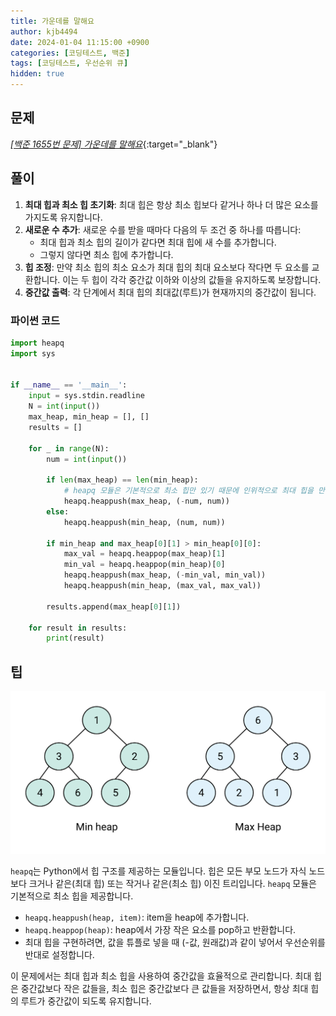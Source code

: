 ```yaml
---
title: 가운데를 말해요
author: kjb4494
date: 2024-01-04 11:15:00 +0900
categories: [코딩테스트, 백준]
tags: [코딩테스트, 우선순위 큐]
hidden: true
---
```


## 문제

[_\[백준 1655번 문제\] 가운데를 말해요_](https://www.acmicpc.net/problem/1655){:target="\_blank"}

## 풀이

1. **최대 힙과 최소 힙 초기화**: 최대 힙은 항상 최소 힙보다 같거나 하나 더 많은 요소를 가지도록 유지합니다.
2. **새로운 수 추가**: 새로운 수를 받을 때마다 다음의 두 조건 중 하나를 따릅니다:
   - 최대 힙과 최소 힙의 길이가 같다면 최대 힙에 새 수를 추가합니다.
   - 그렇지 않다면 최소 힙에 추가합니다.
3. **힙 조정**: 만약 최소 힙의 최소 요소가 최대 힙의 최대 요소보다 작다면 두 요소를 교환합니다. 이는 두 힙이 각각 중간값 이하와 이상의 값들을 유지하도록 보장합니다.
4. **중간값 출력**: 각 단계에서 최대 힙의 최대값(루트)가 현재까지의 중간값이 됩니다.

### 파이썬 코드

```python
import heapq
import sys


if __name__ == '__main__':
    input = sys.stdin.readline
    N = int(input())
    max_heap, min_heap = [], []
    results = []

    for _ in range(N):
        num = int(input())

        if len(max_heap) == len(min_heap):
            # heapq 모듈은 기본적으로 최소 힙만 있기 때문에 인위적으로 최대 힙을 만듦
            heapq.heappush(max_heap, (-num, num))
        else:
            heapq.heappush(min_heap, (num, num))

        if min_heap and max_heap[0][1] > min_heap[0][0]:
            max_val = heapq.heappop(max_heap)[1]
            min_val = heapq.heappop(min_heap)[0]
            heapq.heappush(max_heap, (-min_val, min_val))
            heapq.heappush(min_heap, (max_val, max_val))

        results.append(max_heap[0][1])

    for result in results:
        print(result)
```

## 팁

![사진](/assets//img/posts/2024-01-04/heapq.png)

`heapq`는 Python에서 힙 구조를 제공하는 모듈입니다. 힙은 모든 부모 노드가 자식 노드보다 크거나 같은(최대 힙) 또는 작거나 같은(최소 힙) 이진 트리입니다. `heapq` 모듈은 기본적으로 최소 힙을 제공합니다.

- `heapq.heappush(heap, item)`: item을 heap에 추가합니다.
- `heapq.heappop(heap)`: heap에서 가장 작은 요소를 pop하고 반환합니다.
- 최대 힙을 구현하려면, 값을 튜플로 넣을 때 (-값, 원래값)과 같이 넣어서 우선순위를 반대로 설정합니다.

이 문제에서는 최대 힙과 최소 힙을 사용하여 중간값을 효율적으로 관리합니다. 최대 힙은 중간값보다 작은 값들을, 최소 힙은 중간값보다 큰 값들을 저장하면서, 항상 최대 힙의 루트가 중간값이 되도록 유지합니다.
